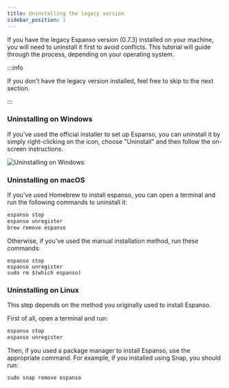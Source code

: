 ```yaml
---
title: Uninstalling the legacy version
sidebar_position: 1
---
```


If you have the legacy Espanso version (0.7.3) installed on your machine, you
will need to uninstall it first to avoid conflicts. This tutorial will guide
through the process, depending on your operating system.

:::info

If you don't have the legacy version installed, feel free to skip to the next
section.

:::

### Uninstalling on Windows

If you've used the official installer to set up Espanso, you can uninstall it by
simply right-clicking on the icon, choose "Uninstall" and then follow the
on-screen instructions.

![Uninstalling on Windows](/img/windows-uninstall-legacy.png)

### Uninstalling on macOS

If you've used Homebrew to install espanso, you can open a terminal and run the
following commands to uninstall it:

```bash
espanso stop
espanso unregister
brew remove espanso
```

Otherwise, if you've used the manual installation method, run these commands:

```
espanso stop
espanso unregister
sudo rm $(which espanso)
```

### Uninstalling on Linux

This step depends on the method you originally used to install Espanso.

First of all, open a terminal and run:

```bash
espanso stop
espanso unregister
```

Then, if you used a package manager to install Espanso, use the appropriate
command. For example, if you installed using Snap, you should run:

```
sudo snap remove espanso
```
